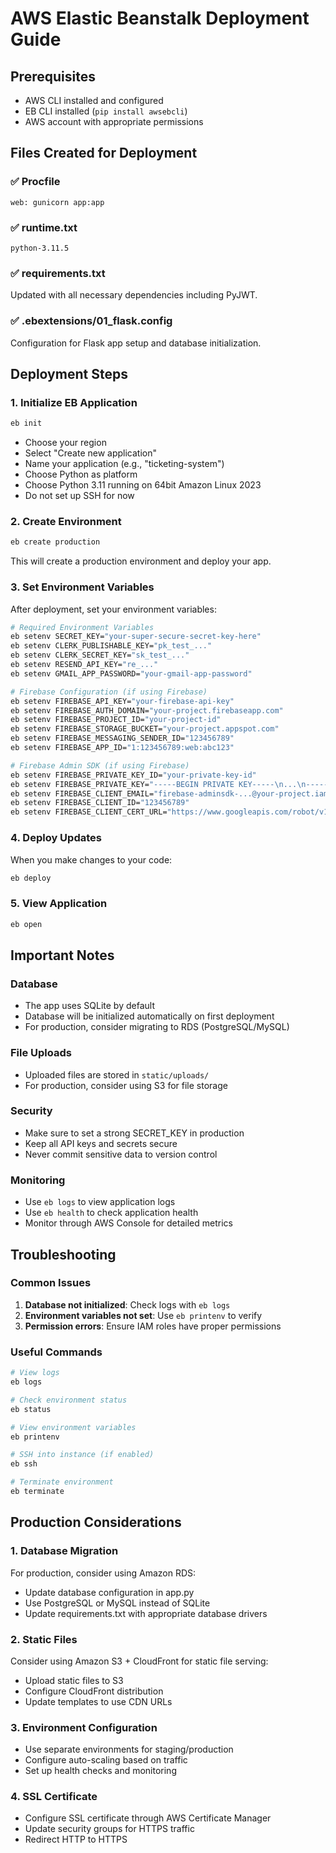 # AWS Elastic Beanstalk Deployment Guide

## Prerequisites

- AWS CLI installed and configured
- EB CLI installed (`pip install awsebcli`)
- AWS account with appropriate permissions

## Files Created for Deployment

### ✅ Procfile

```
web: gunicorn app:app
```

### ✅ runtime.txt

```
python-3.11.5
```

### ✅ requirements.txt

Updated with all necessary dependencies including PyJWT.

### ✅ .ebextensions/01_flask.config

Configuration for Flask app setup and database initialization.

## Deployment Steps

### 1. Initialize EB Application

```bash
eb init
```

- Choose your region
- Select "Create new application"
- Name your application (e.g., "ticketing-system")
- Choose Python as platform
- Choose Python 3.11 running on 64bit Amazon Linux 2023
- Do not set up SSH for now

### 2. Create Environment

```bash
eb create production
```

This will create a production environment and deploy your app.

### 3. Set Environment Variables

After deployment, set your environment variables:

```bash
# Required Environment Variables
eb setenv SECRET_KEY="your-super-secure-secret-key-here"
eb setenv CLERK_PUBLISHABLE_KEY="pk_test_..."
eb setenv CLERK_SECRET_KEY="sk_test_..."
eb setenv RESEND_API_KEY="re_..."
eb setenv GMAIL_APP_PASSWORD="your-gmail-app-password"

# Firebase Configuration (if using Firebase)
eb setenv FIREBASE_API_KEY="your-firebase-api-key"
eb setenv FIREBASE_AUTH_DOMAIN="your-project.firebaseapp.com"
eb setenv FIREBASE_PROJECT_ID="your-project-id"
eb setenv FIREBASE_STORAGE_BUCKET="your-project.appspot.com"
eb setenv FIREBASE_MESSAGING_SENDER_ID="123456789"
eb setenv FIREBASE_APP_ID="1:123456789:web:abc123"

# Firebase Admin SDK (if using Firebase)
eb setenv FIREBASE_PRIVATE_KEY_ID="your-private-key-id"
eb setenv FIREBASE_PRIVATE_KEY="-----BEGIN PRIVATE KEY-----\n...\n-----END PRIVATE KEY-----\n"
eb setenv FIREBASE_CLIENT_EMAIL="firebase-adminsdk-...@your-project.iam.gserviceaccount.com"
eb setenv FIREBASE_CLIENT_ID="123456789"
eb setenv FIREBASE_CLIENT_CERT_URL="https://www.googleapis.com/robot/v1/metadata/x509/firebase-adminsdk-...%40your-project.iam.gserviceaccount.com"
```

### 4. Deploy Updates

When you make changes to your code:

```bash
eb deploy
```

### 5. View Application

```bash
eb open
```

## Important Notes

### Database

- The app uses SQLite by default
- Database will be initialized automatically on first deployment
- For production, consider migrating to RDS (PostgreSQL/MySQL)

### File Uploads

- Uploaded files are stored in `static/uploads/`
- For production, consider using S3 for file storage

### Security

- Make sure to set a strong SECRET_KEY in production
- Keep all API keys and secrets secure
- Never commit sensitive data to version control

### Monitoring

- Use `eb logs` to view application logs
- Use `eb health` to check application health
- Monitor through AWS Console for detailed metrics

## Troubleshooting

### Common Issues

1. **Database not initialized**: Check logs with `eb logs`
2. **Environment variables not set**: Use `eb printenv` to verify
3. **Permission errors**: Ensure IAM roles have proper permissions

### Useful Commands

```bash
# View logs
eb logs

# Check environment status
eb status

# View environment variables
eb printenv

# SSH into instance (if enabled)
eb ssh

# Terminate environment
eb terminate
```

## Production Considerations

### 1. Database Migration

For production, consider using Amazon RDS:

- Update database configuration in app.py
- Use PostgreSQL or MySQL instead of SQLite
- Update requirements.txt with appropriate database drivers

### 2. Static Files

Consider using Amazon S3 + CloudFront for static file serving:

- Upload static files to S3
- Configure CloudFront distribution
- Update templates to use CDN URLs

### 3. Environment Configuration

- Use separate environments for staging/production
- Configure auto-scaling based on traffic
- Set up health checks and monitoring

### 4. SSL Certificate

- Configure SSL certificate through AWS Certificate Manager
- Update security groups for HTTPS traffic
- Redirect HTTP to HTTPS
